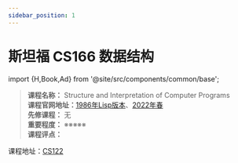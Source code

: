 ```yaml
---
sidebar_position: 1
---
```


# 斯坦福 CS166 数据结构

import {H,Book,Ad} from '@site/src/components/common/base';



>**课程名称：** Structure and Interpretation of Computer Programs  
**课程官网地址：**[1986年Lisp版本](https://inst.eecs.berkeley.edu/~cs61c/su21/)、[2022年春](https://cs61c.org/sp22/)  
**先修课程：** 无  
**重要程度：** ※※※※※  
**课程评点：** 

课程地址：[CS122](https://www.cs.cmu.edu/~15122/home.shtml)





<Comment></Comment>

